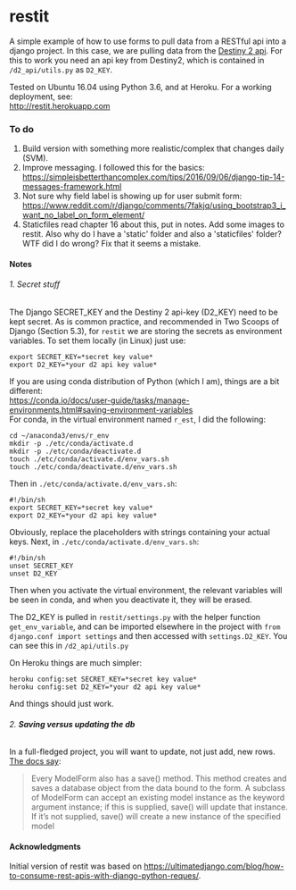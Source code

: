 # restit
A simple example of how to use forms to pull data from a RESTful api into a django project. In this case, we are pulling data from the [Destiny 2 api](https://github.com/Bungie-net/api). For this to work you need an api key from Destiny2, which is contained in `/d2_api/utils.py` as `D2_KEY`.

Tested on Ubuntu 16.04 using Python 3.6, and at Heroku. For a working deployment, see:    
http://restit.herokuapp.com

### To do
1. Build version with something more realistic/complex that changes daily (SVM).
2. Improve messaging. I followed this for the basics:    
https://simpleisbetterthancomplex.com/tips/2016/09/06/django-tip-14-messages-framework.html
3. Not sure why field label is showing up for user submit form:
https://www.reddit.com/r/django/comments/7fakjq/using_bootstrap3_i_want_no_label_on_form_element/
4. Staticfiles read chapter 16 about this, put in notes. Add some images to restit. Also why do I have a 'static' folder and also a 'staticfiles' folder? WTF did I do wrong? Fix that it seems a mistake.

#### Notes
###### 1. Secret stuff
The Django SECRET_KEY and the Destiny 2 api-key (D2_KEY) need to be kept secret. As is common practice, and recommended in Two Scoops of Django (Section 5.3), for `restit` we are storing the secrets as environment variables. To set them locally (in Linux) just use:  

    export SECRET_KEY=*secret key value*    
    export D2_KEY=*your d2 api key value*

If you are using conda distribution of Python (which I am), things are a bit different:   
https://conda.io/docs/user-guide/tasks/manage-environments.html#saving-environment-variables    
For conda, in the virtual environment named `r_est`, I did the following:    

    cd ~/anaconda3/envs/r_env    
    mkdir -p ./etc/conda/activate.d    
    mkdir -p ./etc/conda/deactivate.d    
    touch ./etc/conda/activate.d/env_vars.sh    
    touch ./etc/conda/deactivate.d/env_vars.sh     
Then in `./etc/conda/activate.d/env_vars.sh`:    

    #!/bin/sh
    export SECRET_KEY=*secret key value*    
    export D2_KEY=*your d2 api key value*
Obviously, replace the placeholders with strings containing your actual keys. Next, in `./etc/conda/activate.d/env_vars.sh`:    

    #!/bin/sh
    unset SECRET_KEY
    unset D2_KEY    
Then when you activate the virtual environment, the relevant variables will be seen in conda, and when you deactivate it, they will be erased.

The D2_KEY is pulled in `restit/settings.py` with the helper function `get_env_variable`, and can be imported elsewhere in the project with `from django.conf import settings` and then accessed with `settings.D2_KEY`. You can see this in `/d2_api/utils.py`

On Heroku things are much simpler:    

    heroku config:set SECRET_KEY=*secret key value*
    heroku config:set D2_KEY=*your d2 api key value*    
And things should just work.

###### 2. **Saving versus updating the db**    
In a full-fledged project, you will want to update, not just add, new rows. [The docs say](https://docs.djangoproject.com/en/1.11/topics/forms/modelforms/#the-save-method):    
> Every ModelForm also has a save() method. This method creates and saves a database object from the data bound to the form. A subclass of ModelForm can accept an existing model instance as the keyword argument instance; if this is supplied, save() will update that instance. If it’s not supplied, save() will create a new instance of the specified model    

#### Acknowledgments
Initial version of restit was based on https://ultimatedjango.com/blog/how-to-consume-rest-apis-with-django-python-reques/.
